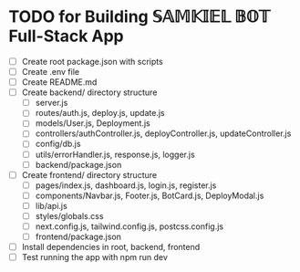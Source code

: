 # TODO for Building 𝕊𝔸𝕄𝕂𝕀𝔼𝕃 𝔹𝕆𝕋 Full-Stack App

- [ ] Create root package.json with scripts
- [ ] Create .env file
- [ ] Create README.md
- [ ] Create backend/ directory structure
  - [ ] server.js
  - [ ] routes/auth.js, deploy.js, update.js
  - [ ] models/User.js, Deployment.js
  - [ ] controllers/authController.js, deployController.js, updateController.js
  - [ ] config/db.js
  - [ ] utils/errorHandler.js, response.js, logger.js
  - [ ] backend/package.json
- [ ] Create frontend/ directory structure
  - [ ] pages/index.js, dashboard.js, login.js, register.js
  - [ ] components/Navbar.js, Footer.js, BotCard.js, DeployModal.js
  - [ ] lib/api.js
  - [ ] styles/globals.css
  - [ ] next.config.js, tailwind.config.js, postcss.config.js
  - [ ] frontend/package.json
- [ ] Install dependencies in root, backend, frontend
- [ ] Test running the app with npm run dev
